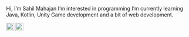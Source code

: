 Hi, I’m Sahil Mahajan
I’m interested in programming
I’m currently learning Java, Kotlin, Unity Game development and a bit of web development.

[<img align="left" alt="sahil-mahajan-a956b8203 | LinkedIn" width="22px" src="https://img.flaticon.com/icons/png/512/174/174857.png?size=1200x630f&pad=10,10,10,10&ext=png&bg=FFFFFFFF" />](https://www.linkedin.com/in/sahil-mahajan-62b29a203/)
[<img align="left" alt="sahil-mahajan-a956b8203 | Agent-Sam" width="22px" src="https://cdn0.iconfinder.com/data/icons/web-social-and-folder-icons/512/Unity_3D.png" />](https://simmer.io/@SamMaster/agent-sam-s-rocket)

<br />
